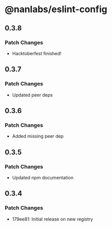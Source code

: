 # @nanlabs/eslint-config

## 0.3.8

### Patch Changes

- Hacktoberfest finished!

## 0.3.7

### Patch Changes

- Updated peer deps

## 0.3.6

### Patch Changes

- Added missing peer dep

## 0.3.5

### Patch Changes

- Updated npm documentation

## 0.3.4

### Patch Changes

- 179ee81: Initial release on new registry
